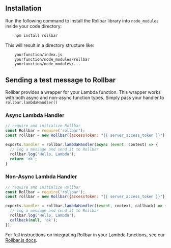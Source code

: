 ## Installation

Run the following command to install the Rollbar library into
`node_modules` inside your code directory:

```bash
    npm install rollbar
```

This will result in a directory structure like:

```bash
    yourfunction/index.js
    yourfunction/node_modules/rollbar
    yourfunction/node_modules/...
```

## Sending a test message to Rollbar

Rollbar provides a wrapper for your Lambda function. This wrapper works with both
async and non-async function types. Simply pass your handler to `rollbar.lambdaHandler()`

### Async Lambda Handler
```javascript
// require and initialize Rollbar
const Rollbar = require('rollbar');
const rollbar = new Rollbar({accessToken: "{{ server_access_token }}"});

exports.handler = rollbar.lambdaHandler(async (event, context) => {
  // log a message and send it to Rollbar
  rollbar.log('Hello, Lambda');
  return 'ok';
}
```

### Non-Async Lambda Handler
```javascript
// require and initialize Rollbar
const Rollbar = require('rollbar');
const rollbar = new Rollbar({accessToken: "{{ server_access_token }}"});

exports.handler = rollbar.lambdaHandler((event, context, callback) => {
  // log a message and send it to Rollbar
  rollbar.log('Hello, Lambda');
  callback(null, 'ok');
});
```

For full instructions on integrating Rollbar in your Lambda functions, see our
[Rollbar.js docs](https://rollbar.com/docs/notifier/aws-lambda/).
